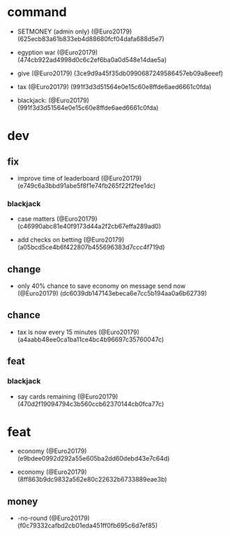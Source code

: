 # command

* SETMONEY (admin only) (@Euro20179) (625ecb83a61b833eb4d88680fcf04dafa688d5e7)

* egyption war (@Euro20179) (474cb922ad4998d0c6c2ef6ba0a0d548e14dae5a)

* give (@Euro20179) (3ce9d9a45f35db0990687249586457eb09a8eeef)

* tax (@Euro20179) (991f3d3d51564e0e15c60e8ffde6aed6661c0fda)

* blackjack: (@Euro20179) (991f3d3d51564e0e15c60e8ffde6aed6661c0fda)


# dev

## fix

* improve time of leaderboard (@Euro20179) (e749c6a3bbd91abe5f8f1e74fb265f22f2fee1dc)

### blackjack

* case matters (@Euro20179) (c46990abc81e40f9173d44a2f2cb67effa289ad0)

* add checks on betting (@Euro20179) (a05bcd5ce4b6f422807b455696383d7ccc4f719d)

## change

* only 40% chance to save economy on message send now (@Euro20179) (dc6039db147143ebeca6e7cc5b194aa0a6b62739)

## chance

* tax is now every 15 minutes (@Euro20179) (a4aabb48ee0ca1ba11ce4bc4b96697c35760047c)

## feat

### blackjack

* say cards remaining (@Euro20179) (470d2f19094794c3b560ccb62370144cb0fca77c)


# feat

* economy (@Euro20179) (e9bdee0992d292a55e605ba2dd60debd43e7c64d)

* economy (@Euro20179) (8ff863b9dc9832a562e80c22632b6733889eae3b)

## money

* -no-round (@Euro20179) (f0c79332cafbd2cb01eda451ff0fb695c6d7ef85)


